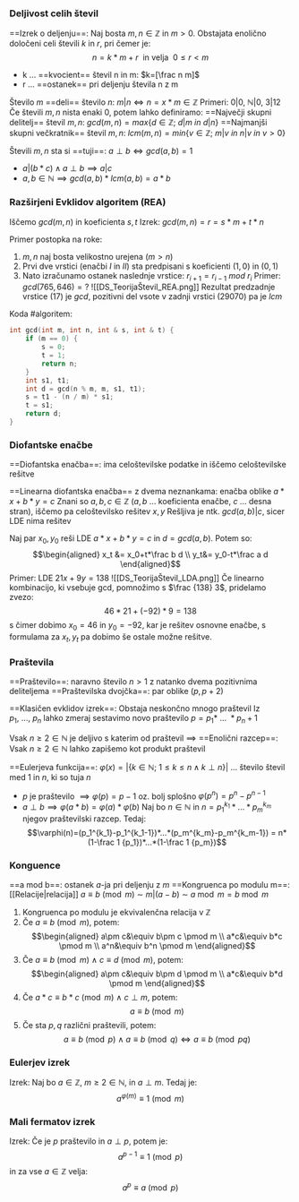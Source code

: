 ### Deljivost celih števil
==Izrek o deljenju==: Naj bosta $m,n\in \mathbb{Z}$ in $m\gt 0$. Obstajata enolično določeni celi števili $k$ in $r$, pri čemer je:
$$n=k*m+r \ \text{ in velja } \ 0\leq r\lt m$$
- k ... ==kvocient== števil n in m: $k=[\frac n m]$
- r ... ==ostanek== pri deljenju števila n z m

Število $m$ ==deli== število $n$: $m|n \iff n=x*m \in \mathbb{Z}$
Primeri: $0|0$, $\mathbb{N}|0$, $3|12$
Če števili $m,n$ nista enaki $0$, potem lahko definiramo:
==Največji skupni delitelj== števil $m,n$: $gcd(m,n)=max\{d\in \mathbb{Z}; \ d|m \ in \ d|n\}$
==Najmanjši skupni večkratnik== števil $m,n$: $lcm(m,n)=min\{v\in \mathbb{Z}; \ m|v \ in \ n|v \ in \ v\gt 0\}$

Števili $m,n$ sta si ==tuji==: $a\perp b \iff gcd(a,b)=1$
- $a|(b*c) \land a\perp b \implies a|c$
- $a,b\in \mathbb{N} \implies gcd(a,b)*lcm(a,b)=a*b$

### Razširjeni Evklidov algoritem (REA)
Iščemo $gcd(m,n)$ in koeficienta $s,t$
Izrek: $gcd(m,n)=r=s*m+t*n$

Primer postopka na roke:
1. $m,n$ naj bosta velikostno urejena ($m\gt n$)
2. Prvi dve vrstici (enačbi $I$ in $II$) sta predpisani s koeficienti $(1,0)$ in $(0,1)$
3. Nato izračunamo ostanek naslednje vrstice: $r_{i+1}=r_{i-1} \ mod \ r_i$
Primer: $gcd(765,646)=?$
![[DS_TeorijaŠtevil_REA.png]]
Rezultat predzadnje vrstice ($17$) je $gcd$, pozitivni del vsote v zadnji vrstici ($29070$) pa je $lcm$

Koda #algoritem:
```c++
int gcd(int m, int n, int & s, int & t) {
    if (m == 0) {
        s = 0;
        t = 1;
        return n;
    }
    int s1, t1;
    int d = gcd(n % m, m, s1, t1);
    s = t1 - (n / m) * s1;
    t = s1;
    return d;
}
```
### Diofantske enačbe
==Diofantska enačba==: ima celoštevilske podatke in iščemo celoštevilske rešitve

==Linearna diofantska enačba== z dvema neznankama: enačba oblike $a*x+b*y=c$
Znani so $a,b,c\in \mathbb{Z}$ ($a,b$ ... koeficienta enačbe, $c$ ... desna stran), iščemo pa celoštevilsko rešitev $x,y$
Rešljiva je ntk. $gcd(a,b)|c$, sicer LDE nima rešitev

Naj par $x_0,y_0$ reši LDE $a*x+b*y=c$ in $d=gcd(a,b)$. Potem so:
$$\begin{aligned} x_t &= x_0+t*\frac b d \\ y_t&= y_0-t*\frac a d \end{aligned}$$
Primer: LDE $21x+9y=138$
![[DS_TeorijaŠtevil_LDA.png]]
Če linearno kombinacijo, ki vsebuje gcd, pomnožimo s $\frac {138} 3$, pridelamo zvezo:
$$46*21+(−92)*9=138$$
s čimer dobimo $x_0=46$ in $y_0=-92$, kar je rešitev osnovne enačbe, s formulama za $x_t,y_t$ pa dobimo še ostale možne rešitve.
### Praštevila
==Praštevilo==: naravno število $n \gt 1$ z natanko dvema pozitivnima deliteljema
==Praštevilska dvojčka==: par oblike $(p, p+2)$

==Klasičen evklidov izrek==: Obstaja neskončno mnogo praštevil
Iz $p_1, \ ..., \ p_n$ lahko zmeraj sestavimo novo praštevilo $p=p_1* \ ... \ *p_n + 1$

Vsak $n \geq 2 \in \mathbb{N}$ je deljivo s katerim od praštevil $\implies$
==Enolični razcep==: Vsak $n \geq 2 \in \mathbb{N}$ lahko zapišemo kot produkt praštevil

==Eulerjeva funkcija==: $\varphi(x)=|\{k\in \mathbb{N}; \ 1\leq k\leq n \land k\perp n\}|$ ... število števil med $1$ in $n$, ki so tuja $n$
- $p$ je praštevilo $\implies \varphi(p)=p-1$ oz. bolj splošno $\varphi(p^n)=p^n-p^{n-1}$
- $a\perp b \implies \varphi(a*b)=\varphi(a)*\varphi(b)$
Naj bo $n\in \mathbb{N}$ in $n=p_1^{k_1}*...*p_m^{k_m}$ njegov praštevilski razcep. Tedaj:
$$\varphi(n)=(p_1^{k_1}-p_1^{k_1-1})*...*(p_m^{k_m}-p_m^{k_m-1}) = n*(1-\frac 1 {p_1})*...*(1-\frac 1 {p_m})$$
### Konguence
==a mod b==: ostanek $a$-ja pri deljenju z $m$
==Kongruenca po modulu m==: [[Relacije|relacija]] $a\equiv b\pmod{m} \ \sim \ m|(a-b) \ \sim \ a \bmod m=b \bmod m$
1. Kongruenca po modulu je ekvivalenčna relacija v $\mathbb Z$
2. Če $a\equiv b\pmod m$, potem:
$$\begin{aligned} a\pm c&\equiv b\pm c \pmod m \\ a*c&\equiv b*c \pmod m \\ a^n&\equiv b^n \pmod m \end{aligned}$$
3. Če $a\equiv b\pmod m \ \land \ c\equiv d\pmod m$, potem:
$$\begin{aligned} a\pm c&\equiv b\pm d \pmod m \\ a*c&\equiv b*d \pmod m \end{aligned}$$
4. Če $a*c\equiv b*c\pmod m \ \land \ c\perp m$, potem:
$$a\equiv b\pmod m$$
5. Če sta $p,q$ različni praštevili, potem:
$$a\equiv b\pmod p \ \land \ a\equiv b\pmod q \iff a\equiv b\pmod{pq}$$
### Eulerjev izrek
Izrek: Naj bo $a\in \mathbb Z$, $m\geq 2 \in \mathbb N$, in $a\perp m$. Tedaj je:
$$a^{\varphi(m)}\equiv 1\pmod m$$
### Mali fermatov izrek
Izrek: Če je $p$ praštevilo in $a\perp p$, potem je:
$$a^{p-1}\equiv 1\pmod p$$
in za vse $a\in \mathbb Z$ velja:
$$a^p\equiv a\pmod p$$